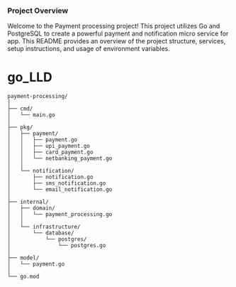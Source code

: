 ### Project Overview

Welcome to the Payment processing project! This project utilizes Go and PostgreSQL to create a powerful payment and notification micro service for app. This README provides an overview of the project structure, services, setup instructions, and usage of environment variables.

# go_LLD

```
payment-processing/
│
├── cmd/
│   └── main.go
│
├── pkg/
│   ├── payment/
│   │   ├── payment.go
│   │   ├── upi_payment.go
│   │   ├── card_payment.go
│   │   └── netbanking_payment.go
│   │
│   └── notification/
│       ├── notification.go
│       ├── sms_notification.go
│       └── email_notification.go
│
├── internal/
│   ├── domain/
│   │   └── payment_processing.go
│   │
│   └── infrastructure/
│       └── database/
│           └── postgres/
│               └── postgres.go
│
├── model/
│   └── payment.go
│
└── go.mod

```
